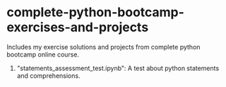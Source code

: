 # complete-python-bootcamp-exercises-and-projects
Includes my exercise solutions and projects from complete python bootcamp online course.
1. "statements_assessment_test.ipynb": A test about python statements and comprehensions.
